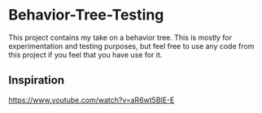 # Behavior-Tree-Testing
 
This project contains my take on a behavior tree. This is mostly for experimentation and testing purposes, but feel free to use any code from this project if you feel that you have use for it.

## Inspiration
https://www.youtube.com/watch?v=aR6wt5BlE-E
